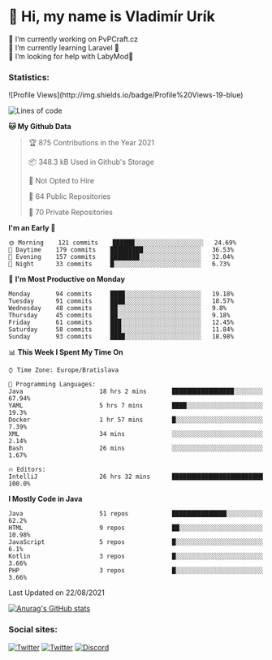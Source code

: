 <h1> 👋 Hi, my name is Vladimír Urík</h1>
<p>
 🔭 I’m currently working on PvPCraft.cz<br>
 🌱 I’m currently learning Laravel 💙<br>
 🤔 I’m looking for help with LabyMod💝<br>
</p>
<h3>Statistics:</h3>
<!--START_SECTION:waka-->
![Profile Views](http://img.shields.io/badge/Profile%20Views-19-blue)

![Lines of code](https://img.shields.io/badge/From%20Hello%20World%20I%27ve%20Written-4.0%20million%20lines%20of%20code-blue)

**🐱 My Github Data** 

> 🏆 875 Contributions in the Year 2021
 > 
> 📦 348.3 kB Used in Github's Storage 
 > 
> 🚫 Not Opted to Hire
 > 
> 📜 64 Public Repositories 
 > 
> 🔑 70 Private Repositories  
 > 
**I'm an Early 🐤** 

```text
🌞 Morning    121 commits    ██████░░░░░░░░░░░░░░░░░░░   24.69% 
🌆 Daytime    179 commits    █████████░░░░░░░░░░░░░░░░   36.53% 
🌃 Evening    157 commits    ████████░░░░░░░░░░░░░░░░░   32.04% 
🌙 Night      33 commits     █░░░░░░░░░░░░░░░░░░░░░░░░   6.73%

```
📅 **I'm Most Productive on Monday** 

```text
Monday       94 commits     ████░░░░░░░░░░░░░░░░░░░░░   19.18% 
Tuesday      91 commits     ████░░░░░░░░░░░░░░░░░░░░░   18.57% 
Wednesday    48 commits     ██░░░░░░░░░░░░░░░░░░░░░░░   9.8% 
Thursday     45 commits     ██░░░░░░░░░░░░░░░░░░░░░░░   9.18% 
Friday       61 commits     ███░░░░░░░░░░░░░░░░░░░░░░   12.45% 
Saturday     58 commits     ███░░░░░░░░░░░░░░░░░░░░░░   11.84% 
Sunday       93 commits     ████░░░░░░░░░░░░░░░░░░░░░   18.98%

```


📊 **This Week I Spent My Time On** 

```text
⌚︎ Time Zone: Europe/Bratislava

💬 Programming Languages: 
Java                     18 hrs 2 mins       █████████████████░░░░░░░░   67.94% 
YAML                     5 hrs 7 mins        ████░░░░░░░░░░░░░░░░░░░░░   19.3% 
Docker                   1 hr 57 mins        █░░░░░░░░░░░░░░░░░░░░░░░░   7.39% 
XML                      34 mins             ░░░░░░░░░░░░░░░░░░░░░░░░░   2.14% 
Bash                     26 mins             ░░░░░░░░░░░░░░░░░░░░░░░░░   1.67%

🔥 Editors: 
IntelliJ                 26 hrs 32 mins      █████████████████████████   100.0%

```

**I Mostly Code in Java** 

```text
Java                     51 repos            ███████████████░░░░░░░░░░   62.2% 
HTML                     9 repos             ██░░░░░░░░░░░░░░░░░░░░░░░   10.98% 
JavaScript               5 repos             █░░░░░░░░░░░░░░░░░░░░░░░░   6.1% 
Kotlin                   3 repos             █░░░░░░░░░░░░░░░░░░░░░░░░   3.66% 
PHP                      3 repos             █░░░░░░░░░░░░░░░░░░░░░░░░   3.66%

```



 Last Updated on 22/08/2021
<!--END_SECTION:waka-->

[![Anurag's GitHub stats](https://github-readme-stats.vercel.app/api?username=vladimir-urik)](https://github.com/anuraghazra/github-readme-stats)

<h3>Social sites:</h3>
<p><a href="https://twitter.com/GGGEDR" target="_blank"><img alt="Twitter" src="https://img.shields.io/badge/twitter-%231DA1F2.svg?&style=for-the-badge&logo=twitter&logoColor=white" /></a> <a href="https://www.reddit.com/user/GGGEDR" target="_blank"><img alt="Twitter" src="https://img.shields.io/badge/reddit-%23FE6262.svg?&style=for-the-badge&logo=reddit&logoColor=white" /></a> <a href="https://discord.com/users/535708984959827978" target="_blank"><img alt="Discord" src="https://img.shields.io/badge/discord-%235865f2.svg?&style=for-the-badge&logo=discord&logoColor=white" />
</p>

